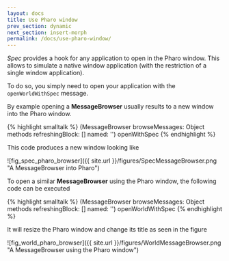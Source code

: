 ```yaml
---
layout: docs
title: Use Pharo window
prev_section: dynamic
next_section: insert-morph
permalink: /docs/use-pharo-window/
---
```


*Spec* provides a hook for any application to open in the Pharo window.
This allows to simulate a native window application (with the restriction of a single window application).

To do so, you simply need to open your application with the `openWorldWithSpec` message.

By example opening a **MessageBrowser** usually results to a new window into the Pharo window.

{% highlight smalltalk %}
(MessageBrowser
	browseMessages: Object methods
	refreshingBlock: [] 
	named: '') openWithSpec
{% endhighlight %}

This code produces a new window looking like
<a name="fig_spec_pharo_browser"></a><p class="figure">![fig_spec_pharo_browser]({{ site.url }}/figures/SpecMessageBrowser.png "A MessageBrowser into Pharo")</p>

To open a similar **MessageBrowser** using the Pharo window, the following code can be executed

{% highlight smalltalk %}
(MessageBrowser
	browseMessages: Object methods
	refreshingBlock: [] 
	named: '') openWorldWithSpec
{% endhighlight %}

It will resize the Pharo window and change its title as seen in the figure
<a name="fig_world_pharo_browser"></a><p class="figure">![fig_world_pharo_browser]({{ site.url }}/figures/WorldMessageBrowser.png "A MessageBrowser using the Pharo window")</p>